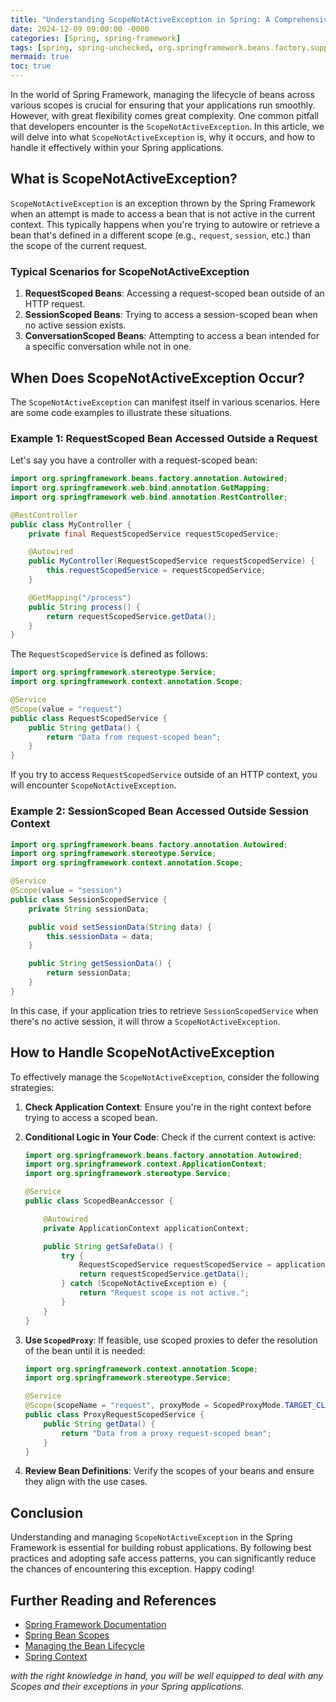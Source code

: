 ```yaml
---
title: "Understanding ScopeNotActiveException in Spring: A Comprehensive Guide"
date: 2024-12-09 09:00:00 -0000
categories: [Spring, spring-framework]
tags: [spring, spring-unchecked, org.springframework.beans.factory.support]
mermaid: true
toc: true
---
```



In the world of Spring Framework, managing the lifecycle of beans across various scopes is crucial for ensuring that your applications run smoothly. However, with great flexibility comes great complexity. One common pitfall that developers encounter is the `ScopeNotActiveException`. In this article, we will delve into what `ScopeNotActiveException` is, why it occurs, and how to handle it effectively within your Spring applications.

## What is ScopeNotActiveException?

`ScopeNotActiveException` is an exception thrown by the Spring Framework when an attempt is made to access a bean that is not active in the current context. This typically happens when you're trying to autowire or retrieve a bean that's defined in a different scope (e.g., `request`, `session`, etc.) than the scope of the current request.

### Typical Scenarios for ScopeNotActiveException

1. **RequestScoped Beans**: Accessing a request-scoped bean outside of an HTTP request.
2. **SessionScoped Beans**: Trying to access a session-scoped bean when no active session exists.
3. **ConversationScoped Beans**: Attempting to access a bean intended for a specific conversation while not in one.

## When Does ScopeNotActiveException Occur?

The `ScopeNotActiveException` can manifest itself in various scenarios. Here are some code examples to illustrate these situations.

### Example 1: RequestScoped Bean Accessed Outside a Request

Let's say you have a controller with a request-scoped bean:

```java
import org.springframework.beans.factory.annotation.Autowired;
import org.springframework.web.bind.annotation.GetMapping;
import org.springframework.web.bind.annotation.RestController;

@RestController
public class MyController {
    private final RequestScopedService requestScopedService;

    @Autowired
    public MyController(RequestScopedService requestScopedService) {
        this.requestScopedService = requestScopedService;
    }

    @GetMapping("/process")
    public String process() {
        return requestScopedService.getData();
    }
}
```

The `RequestScopedService` is defined as follows:

```java
import org.springframework.stereotype.Service;
import org.springframework.context.annotation.Scope;

@Service
@Scope(value = "request")
public class RequestScopedService {
    public String getData() {
        return "Data from request-scoped bean";
    }
}
```

If you try to access `RequestScopedService` outside of an HTTP context, you will encounter `ScopeNotActiveException`.

### Example 2: SessionScoped Bean Accessed Outside Session Context

```java
import org.springframework.beans.factory.annotation.Autowired;
import org.springframework.stereotype.Service;
import org.springframework.context.annotation.Scope;

@Service
@Scope(value = "session")
public class SessionScopedService {
    private String sessionData;

    public void setSessionData(String data) {
        this.sessionData = data;
    }

    public String getSessionData() {
        return sessionData;
    }
}
```

In this case, if your application tries to retrieve `SessionScopedService` when there's no active session, it will throw a `ScopeNotActiveException`.

## How to Handle ScopeNotActiveException

To effectively manage the `ScopeNotActiveException`, consider the following strategies:

1. **Check Application Context**: Ensure you're in the right context before trying to access a scoped bean.

2. **Conditional Logic in Your Code**: Check if the current context is active:

   ```java
   import org.springframework.beans.factory.annotation.Autowired;
   import org.springframework.context.ApplicationContext;
   import org.springframework.stereotype.Service;

   @Service
   public class ScopedBeanAccessor {

       @Autowired
       private ApplicationContext applicationContext;

       public String getSafeData() {
           try {
               RequestScopedService requestScopedService = applicationContext.getBean(RequestScopedService.class);
               return requestScopedService.getData();
           } catch (ScopeNotActiveException e) {
               return "Request scope is not active.";
           }
       }
   }
   ```

3. **Use `ScopedProxy`**: If feasible, use scoped proxies to defer the resolution of the bean until it is needed:

   ```java
   import org.springframework.context.annotation.Scope;
   import org.springframework.stereotype.Service;

   @Service
   @Scope(scopeName = "request", proxyMode = ScopedProxyMode.TARGET_CLASS)
   public class ProxyRequestScopedService {
       public String getData() {
           return "Data from a proxy request-scoped bean";
       }
   }
   ```

4. **Review Bean Definitions**: Verify the scopes of your beans and ensure they align with the use cases.

## Conclusion

Understanding and managing `ScopeNotActiveException` in the Spring Framework is essential for building robust applications. By following best practices and adopting safe access patterns, you can significantly reduce the chances of encountering this exception. Happy coding!

## Further Reading and References

- [Spring Framework Documentation](https://spring.io/docs)
- [Spring Bean Scopes](https://docs.spring.io/spring-framework/docs/current/reference/html/core.html#beans-factory-scopes)
- [Managing the Bean Lifecycle](https://spring.io/guides/gs/lifecycle/)
- [Spring Context](https://docs.spring.io/spring-framework/docs/current/reference/html/core.html#context)

_with the right knowledge in hand, you will be well equipped to deal with any Scopes and their exceptions in your Spring applications._